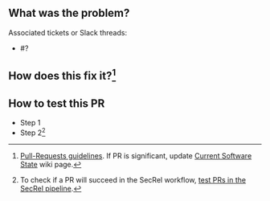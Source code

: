 <!-- Ensure the PR title reflects the feature or bug name -->

## What was the problem?
<!-- brief description of how things worked before this PR -->

Associated tickets or Slack threads:
- #?

## How does this fix it?[^1]
<!-- description of how things will work after this PR -->

## How to test this PR
- Step 1
- Step 2[^secrel]


[^1]: [Pull-Requests guidelines](https://github.com/department-of-veterans-affairs/abd-vro/wiki/Pull-Requests). If PR is significant, update [Current Software State](https://github.com/department-of-veterans-affairs/abd-vro/wiki/Current-Software-State) wiki page.
[^secrel]: To check if a PR will succeed in the SecRel workflow, [test PRs in the SecRel pipeline](https://github.com/department-of-veterans-affairs/abd-vro-internal/wiki/Secure-Release-process#to-test-prs-in-the-secrel-pipeline).
